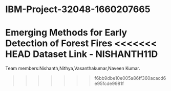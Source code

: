 # IBM-Project-32048-1660207665
Emerging Methods for Early Detection of Forest Fires
<<<<<<< HEAD
Dataset Link - NISHANTH11D
=======
Team members:Nishanth,Nithya,Vasanthakumar,Naveen Kumar.
>>>>>>> f6bb9dbe10e005a86ff360acacd6e95fcde9981f
